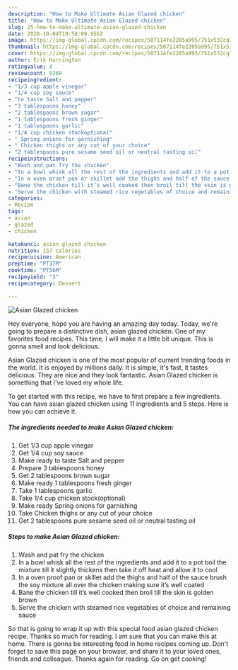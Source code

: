 ```yaml
---
description: "How to Make Ultimate Asian Glazed chicken"
title: "How to Make Ultimate Asian Glazed chicken"
slug: 25-how-to-make-ultimate-asian-glazed-chicken
date: 2020-10-04T19:58:09.956Z
image: https://img-global.cpcdn.com/recipes/507114fe2205a995/751x532cq70/asian-glazed-chicken-recipe-main-photo.jpg
thumbnail: https://img-global.cpcdn.com/recipes/507114fe2205a995/751x532cq70/asian-glazed-chicken-recipe-main-photo.jpg
cover: https://img-global.cpcdn.com/recipes/507114fe2205a995/751x532cq70/asian-glazed-chicken-recipe-main-photo.jpg
author: Erik Harrington
ratingvalue: 4
reviewcount: 9260
recipeingredient:
- "1/3 cup apple vinegar"
- "1/4 cup soy sauce"
- "to taste Salt and pepper"
- "3 tablespoons honey"
- "2 tablespoons brown sugar"
- "1 tablespoons fresh ginger"
- "1 tablespoons garlic"
- "1/4 cup chicken stockoptional"
- " Spring onions for garnishing"
- " Chicken thighs or any cut of your choice"
- "2 tablespoons pure sesame seed oil or neutral tasting oil"
recipeinstructions:
- "Wash and pat fry the chicken"
- "In a bowl whisk all the rest of the ingredients and add it to a pot boil the mixture till it slightly thickens then take it off heat and allow it to cool"
- "In a oven proof pan or skillet add the thighs and half of the sauce brush the soy mixture all over the chicken making sure it’s well coated"
- "Bane the chicken till it’s well cooked then broil till the skin is golden brown"
- "Serve the chicken with steamed rice vegetables of choice and remaining sauce"
categories:
- Recipe
tags:
- asian
- glazed
- chicken

katakunci: asian glazed chicken 
nutrition: 157 calories
recipecuisine: American
preptime: "PT37M"
cooktime: "PT56M"
recipeyield: "3"
recipecategory: Dessert

---
```



![Asian Glazed chicken](https://img-global.cpcdn.com/recipes/507114fe2205a995/751x532cq70/asian-glazed-chicken-recipe-main-photo.jpg)

Hey everyone, hope you are having an amazing day today. Today, we're going to prepare a distinctive dish, asian glazed chicken. One of my favorites food recipes. This time, I will make it a little bit unique. This is gonna smell and look delicious.

Asian Glazed chicken is one of the most popular of current trending foods in the world. It is enjoyed by millions daily. It is simple, it's fast, it tastes delicious. They are nice and they look fantastic. Asian Glazed chicken is something that I've loved my whole life.




To get started with this recipe, we have to first prepare a few ingredients. You can have asian glazed chicken using 11 ingredients and 5 steps. Here is how you can achieve it.

<!--inarticleads1-->

##### The ingredients needed to make Asian Glazed chicken:

1. Get 1/3 cup apple vinegar
1. Get 1/4 cup soy sauce
1. Make ready to taste Salt and pepper
1. Prepare 3 tablespoons honey
1. Get 2 tablespoons brown sugar
1. Make ready 1 tablespoons fresh ginger
1. Take 1 tablespoons garlic
1. Take 1/4 cup chicken stock(optional)
1. Make ready  Spring onions for garnishing
1. Take  Chicken thighs or any cut of your choice
1. Get 2 tablespoons pure sesame seed oil or neutral tasting oil




<!--inarticleads2-->

##### Steps to make Asian Glazed chicken:

1. Wash and pat fry the chicken
1. In a bowl whisk all the rest of the ingredients and add it to a pot boil the mixture till it slightly thickens then take it off heat and allow it to cool
1. In a oven proof pan or skillet add the thighs and half of the sauce brush the soy mixture all over the chicken making sure it’s well coated
1. Bane the chicken till it’s well cooked then broil till the skin is golden brown
1. Serve the chicken with steamed rice vegetables of choice and remaining sauce




So that is going to wrap it up with this special food asian glazed chicken recipe. Thanks so much for reading. I am sure that you can make this at home. There is gonna be interesting food in home recipes coming up. Don't forget to save this page on your browser, and share it to your loved ones, friends and colleague. Thanks again for reading. Go on get cooking!
